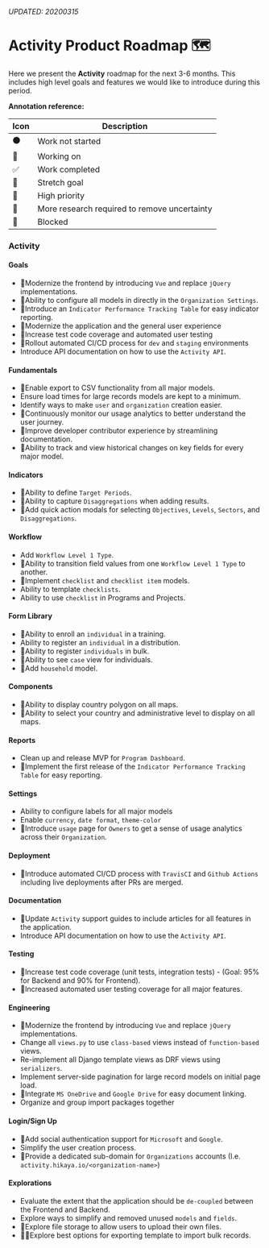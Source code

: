 _UPDATED: 20200315_

# Activity Product Roadmap 🗺️

Here we present the **Activity** roadmap for the next 3-6 months. This includes high level goals and features we would like to introduce during this period.

**Annotation reference:**

|Icon|Description| 
|--|--|
|⚫️|Work not started|
|🏃|Working on|
|✅|Work completed|
|🚀|Stretch goal|
|🌲|High priority|
|🔵|More research required to remove uncertainty|
|🔴|Blocked|

### Activity

#### Goals
 * 🏃Modernize the frontend by introducing `Vue` and replace `jQuery` implementations.
 * 🏃Ability to configure all models in directly in the `Organization Settings`.
 * 🔵Introduce an `Indicator Performance Tracking Table` for easy indicator reporting.
 * 🌲Modernize the application and the general user experience
 * 🏃Increase test code coverage and automated user testing
 * 🏃Rollout automated CI/CD process for `dev` and `staging` environments
 * Introduce API documentation on how to use the `Activity API`.

#### Fundamentals
* 🌲Enable export to CSV functionality from all major models.
* Ensure load times for large records models are kept to a minimum.
* Identify ways to make `user` and `organization` creation easier.
* 🏃Continuously monitor our usage analytics to better understand the user journey.
* 🏃Improve developer contributor experience by streamlining documentation.
* 🚀Ability to track and view historical changes on key fields for every major model.

#### Indicators
* 🏃Ability to define `Target Periods`.
* 🌲Ability to capture `Disaggregations` when adding results.
* 🔵Add quick action modals for selecting `Objectives`, `Levels`, `Sectors`, and `Disaggregations`.

#### Workflow
* Add `Workflow Level 1 Type`.
* 🚀Ability to transition field values from one `Workflow Level 1 Type` to another.
* 🌲Implement `checklist` and `checklist item` models.
* Ability to template `checklists`.
* Ability to use `checklist` in Programs and Projects.

#### Form Library
* 🏃Ability to enroll an `individual` in a training.
* Ability to register an `individual` in a distribution.
* 🏃Ability to register `individuals` in bulk.
* 🌲Ability to see `case` view for individuals.
* 🌲Add `household` model.

#### Components
* 🏃Ability to display country polygon on all maps.
* 🚀Ability to select your country and administrative level to display on all maps.

#### Reports
* Clean up and release MVP for `Program Dashboard`.
* 🔵Implement the first release of the `Indicator Performance Tracking Table` for easy reporting.

#### Settings
* Ability to configure labels for all major models
* Enable `currency`, `date format`, `theme-color`
* 🚀Introduce `usage` page for `Owners` to get a sense of usage analytics across their `Organization`.

#### Deployment
* 🏃Introduce automated CI/CD process with `TravisCI` and `Github Actions` including live deployments after PRs are merged.

#### Documentation
* 🏃Update `Activity` support guides to include articles for all features in the application.
* Introduce API documentation on how to use the `Activity API`.

#### Testing
* 🌲Increase test code coverage (unit tests, integration tests) - (Goal: 95% for Backend and 90% for Frontend).
* 🌲Increased automated user testing coverage for all major features.

#### Engineering
* 🏃Modernize the frontend by introducing `Vue` and replace `jQuery` implementations.
* Change all `views.py` to use `class-based` views instead of `function-based` views.
* Re-implement all Django template views as DRF views using `serializers`.
* Implement server-side pagination for large record models on initial page load.
* 🌲Integrate `MS OneDrive` and `Google Drive` for easy document linking.
* Organize and group import packages together

#### Login/Sign Up
* 🌲Add social authentication support for `Microsoft` and `Google`.
* Simplify the user creation process.
* 🚀Provide a dedicated sub-domain for `Organizations` accounts (I.e. `activity.hikaya.io/<organization-name>`)

#### Explorations
* Evaluate the extent that the application should be `de-coupled` between the Frontend and Backend.
* Explore ways to simplify and removed unused `models` and `fields`.
* 🚀Explore file storage to allow users to upload their own files.
* 🚀🌲Explore best options for exporting template to import bulk records.

